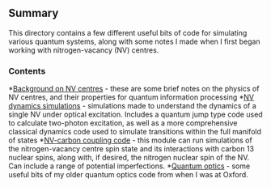 ## Summary 

This directory contains a few different useful bits of code for simulating various quantum systems, along with some notes I made when I first began working with nitrogen-vacancy (NV) centres.

### Contents
*[Background on NV centres](Background%20on%20NV%20centres) - these are some brief notes on the physics of NV centres, and their properties for quantum information processing
*[NV dynamics simulations](NV%20dynamics%20simulations) - simulations made to understand the dynamics of a single NV under optical excitation. Includes a quantum jump type code used to calculate two-photon excitation, as well as a more comprehensive classical dynamics code used to simulate transitions within the full manifold of states
*[NV-carbon coupling code](NV-carbon%20coupling%20code) - this module can run simulations of the nitrogen-vacancy centre spin state and its interactions with carbon 13 nuclear spins, along with, if desired, the nitrogen nuclear spin of the NV. Can include a range of potential imperfections.
*[Quantum optics](Quantum%20optics) - some useful bits of my older quantum optics code from when I was at Oxford.
